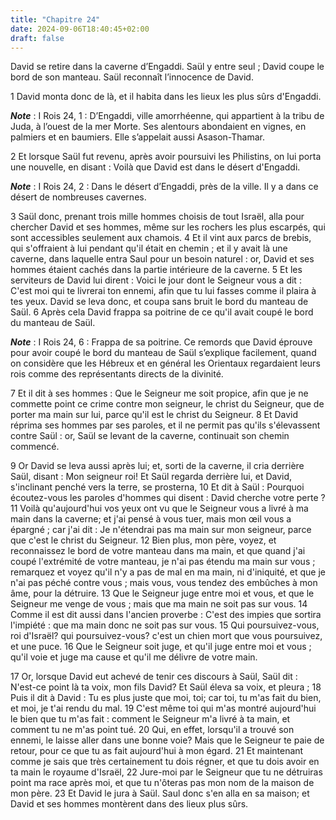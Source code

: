 ```yaml
---
title: "Chapitre 24"
date: 2024-09-06T18:40:45+02:00
draft: false
---
```



David se retire dans la caverne d’Engaddi.
Saül y entre seul ; David coupe le bord de son manteau.
Saül reconnaît l’innocence de David.


1 David monta donc de là, et il habita dans les lieux les plus sûrs d'Engaddi.

***Note*** :  I Rois 24, 1 : D’Engaddi, ville amorrhéenne, qui appartient à la tribu de Juda, à l’ouest de la mer Morte. Ses alentours abondaient en vignes, en palmiers et en baumiers. Elle s’appelait aussi Asason-Thamar.

2 Et lorsque Saül fut revenu, après avoir poursuivi les Philistins, on lui porta une nouvelle, en disant : Voilà que David est dans le désert d'Engaddi.

***Note*** :  I Rois 24, 2 : Dans le désert d’Engaddi, près de la ville. Il y a dans ce désert de nombreuses cavernes.

3 Saül donc, prenant trois mille hommes choisis de tout Israël, alla pour chercher David et ses hommes, même sur les rochers les plus escarpés, qui sont accessibles seulement aux chamois. 4 Et il vint aux parcs de brebis, qui s'offraient à lui pendant qu'il était en chemin ; et il y avait là une caverne, dans laquelle entra Saul pour un besoin naturel : or, David et ses hommes étaient cachés dans la partie intérieure de la caverne. 5 Et les serviteurs de David lui dirent : Voici le jour dont le Seigneur vous a dit : C'est moi qui te livrerai ton ennemi, afin que tu lui fasses comme il plaira à tes yeux. David se leva donc, et coupa sans bruit le bord du manteau de Saül. 6 Après cela David frappa sa poitrine de ce qu'il avait coupé le bord du manteau de Saül.

***Note*** :  I Rois 24, 6 : Frappa de sa poitrine. Ce remords que David éprouve pour avoir coupé le bord du manteau de Saül s’explique facilement, quand on considère que les Hébreux et en général les Orientaux regardaient leurs rois comme des représentants directs de la divinité.

7 Et il dit à ses hommes : Que le Seigneur me soit propice, afin que je ne commette point ce crime contre mon seigneur, le christ du Seigneur, que de porter ma main sur lui, parce qu'il est le christ du Seigneur. 8 Et David réprima ses hommes par ses paroles, et il ne permit pas qu'ils s'élevassent contre Saül : or, Saül se levant de la caverne, continuait son chemin commencé.


9 Or David se leva aussi après lui; et, sorti de la caverne, il cria derrière Saül, disant : Mon seigneur roi! Et Saül regarda derrière lui, et David, s'inclinant penché vers la terre, se prosterna, 10 Et dit à Saül : Pourquoi écoutez-vous les paroles d'hommes qui disent : David cherche votre perte ? 11 Voilà qu'aujourd'hui vos yeux ont vu que le Seigneur vous a livré à ma main dans la caverne; et j'ai pensé à vous tuer, mais mon œil vous a épargné ; car j'ai dit : Je n'étendrai pas ma main sur mon seigneur, parce que c'est le christ du Seigneur. 12 Bien plus, mon père, voyez, et reconnaissez le bord de votre manteau dans ma main, et que quand j'ai coupé l'extrémité de votre manteau, je n'ai pas étendu ma main sur vous ; remarquez et voyez qu'il n'y a pas de mal en ma main, ni d'iniquité, et que je n'ai pas péché contre vous ; mais vous, vous tendez des embûches à mon âme, pour la détruire. 13 Que le Seigneur juge entre moi et vous, et que le Seigneur me venge de vous ; mais que ma main ne soit pas sur vous. 14
Comme il est dit aussi dans l'ancien proverbe : C'est des impies que sortira l'impiété : que ma main donc ne soit pas sur vous. 15 Qui poursuivez-vous, roi d'Israël? qui poursuivez-vous? c'est un chien mort que vous poursuivez, et une puce. 16 Que le Seigneur soit juge, et qu'il juge entre moi et vous ; qu'il voie et juge ma cause et qu'il me délivre de votre main.


17 Or, lorsque David eut achevé de tenir ces discours à Saül, Saül dit : N'est-ce point là ta voix, mon fils David? Et Saül éleva sa voix, et pleura ; 18 Puis il dit à David : Tu es plus juste que moi, toi; car toi, tu m'as fait du bien, et moi, je t'ai rendu du mal. 19 C'est même toi qui m'as montré aujourd'hui le bien que tu m'as fait : comment le Seigneur m'a livré à ta main, et comment tu ne m'as point tué. 20 Qui, en effet, lorsqu'il a trouvé son ennemi, le laisse aller dans une bonne voie? Mais que le Seigneur te paie de retour, pour ce que tu as fait aujourd'hui à mon égard. 21 Et maintenant comme je sais que très certainement tu dois régner, et que tu dois avoir en ta main le royaume d'Israël, 22 Jure-moi par le Seigneur que tu ne détruiras point ma race après moi, et que tu n'ôteras pas mon nom de la maison de mon père. 23 Et David le jura à Saül. Saul donc s'en alla en sa maison; et David et ses hommes montèrent dans des lieux plus sûrs.

